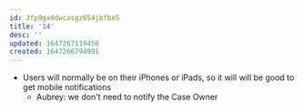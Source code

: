 ```yaml
---
id: 3fp9gx4dwcasgz654jbfbo5
title: '14'
desc: ''
updated: 1647267119450
created: 1647266794991
---
```


- Users will normally be on their iPhones or iPads, so it will will be good to get mobile notifications
    - Aubrey: we don't need to notify the Case Owner
